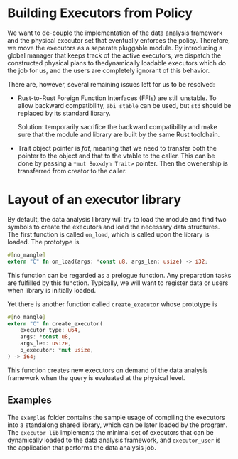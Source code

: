 # Building Executors from Policy

We want to de-couple the implementation of the data analysis framework and the physical executor set that eventually enforces the policy. Therefore, we move the executors as a seperate pluggable module. By introducing a global manager that keeps track of the active executors, we dispatch the constructed physical plans to thedynamically loadable executors which do the job for us, and the users are completely ignorant of this behavior.

There are, however, several remaining issues left for us to be resolved:

* Rust-to-Rust Foreign Function Interfaces (FFIs) are still unstable. To allow backward compatibility, `abi_stable` can be used, but `std` should be replaced by its standard library.

  Solution: temporarily sacrifice the backward compatibility and make sure that the module and library are built by the same Rust toolchain.
* Trait object pointer is *fat*, meaning that we need to transfer both the pointer to the object and that to the vtable to the caller. This can be done by passing a `*mut Box<dyn Trait>` pointer. Then the owenership is transferred from creator to the caller.

# Layout of an executor library

By default, the data analysis library will try to load the module and find two symbols to create the executors and load the necessary data structures. The first function is called `on_load`, which is called upon the library is loaded. The prototype is

```rust
#[no_mangle]
extern "C" fn on_load(args: *const u8, args_len: usize) -> i32;
```

This function can be regarded as a prelogue function. Any preparation tasks are fulfilled by this function.  Typically, we will want to register data or users when library is initially loaded.

Yet there is another function called `create_executor` whose prototype is

```rust
#[no_mangle]
extern "C" fn create_executor(
    executor_type: u64,
    args: *const u8,
    args_len: usize,
    p_executor: *mut usize,
) -> i64;
```

This function creates new executors on demand of the data analysis framework when the query is evaluated at the physical level.
## Examples

The `examples` folder contains the sample usage of compiling the executors into a standalong shared library, which can be later loaded by the program. The `executor_lib` implements the minimal set of executors that can be dynamically loaded to the data analysis framework, and `executor_user` is the application that performs the data analysis job.
